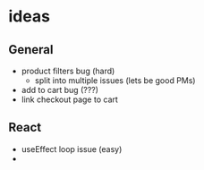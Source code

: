 # ideas

## General

- product filters bug (hard)
  - split into multiple issues (lets be good PMs)
- add to cart bug (???)
- link checkout page to cart

## React

- useEffect loop issue (easy)
-
